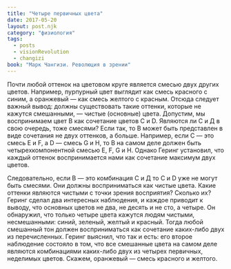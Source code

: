 ```yaml
---
title: "Четыре первичных цвета"
date: 2017-05-20
layout: post.njk
category: "физиология"
tags:
  - posts
  - visionRevolution
  - changizi
book: "Марк Чангизи. Революция в зрении"
---
```


Почти любой оттенок на цветовом круге является смесью двух других цветов. Например, пурпурный цвет выглядит как смесь красного с синим, а оранжевый — как смесь желтого с красным. Отсюда следует важный вывод: должны существовать такие оттенки, которые не кажутся смешанными, — чистые (основные) цвета. Допустим, мы воспринимаем цвет В как сочетание цветов С и D. Являются ли С и Д в свою очередь, тоже смесями? Если так, то В может быть представлен в виде сочетания не двух оттенков, а больше. Например, если С — это смесь Е и F, a D — смесь G и Н, то В на самом деле должен быть четырехкомпонентной смесью Е, F, G и Н. Однако Геринг установил, что каждый оттенок воспринимается нами как сочетание максимум двух цветов.

Следовательно, если В — это комбинация С и Д то С и D уже не могут быть смесями. Они должны восприниматься как чистые цвета. Какие оттенки являются чистыми с точки зрения восприятия? Сколько их? Геринг сделал два интересных наблюдения, и каждое приводит к выводу, что основных цветов не два, не десять и не сто, а четыре. Он обнаружил, что только четыре цвета кажутся людям чистыми, несмешанными: синий, зеленый, желтый и красный. Тогда любой смешанный тон должен восприниматься как сочетание каких-либо двух из перечисленных. Геринг выяснил, что так и есть: его второе наблюдение состояло в том, что все смешанные цвета на самом деле являются комбинациями каких-либо двух из четырех первичных, неделимых цветов. Скажем, оранжевый — смесь красного и желтого.
